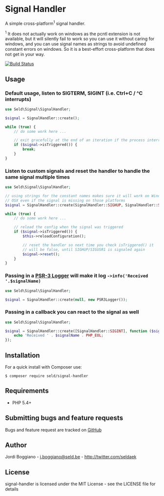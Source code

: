 Signal Handler
==============

A simple cross-platform<sup>1</sup> signal handler.

<sup>1</sup> It does not actually work on windows as the pcntl extension is not available, but
it will silently fail to work so you can use it without caring for windows,
and you can use signal names as strings to avoid undefined constant errors
on windows. So it is a best-effort cross-platform that does not get in your way.

[![Build Status](https://secure.travis-ci.org/Seldaek/signal-handler.png)](http://travis-ci.org/Seldaek/signal-handler)

Usage
-----

### Default usage, listen to SIGTERM, SIGINT (i.e. Ctrl+C / ^C interrupts)

```php
use Seld\Signal\SignalHandler;

$signal = SignalHandler::create();

while (true) {
    // do some work here ...

    // exit gracefully at the end of an iteration if the process interruption was called for
    if ($signal->isTriggered()) {
        break;
    }
}
```

### Listen to custom signals and reset the handler to handle the same signal multiple times

```php
use Seld\Signal\SignalHandler;

// using strings for the constant names makes sure it will work on Windows and
// OSX even if the signal is missing on those platforms
$signal = SignalHandler::create(SignalHandler::SIGHUP, SignalHandler::SIGUSR1]);

while (true) {
    // do some work here ...

    // reload the config when the signal was triggered
    if ($signal->isTriggered()) {
        $this->reloadConfiguration();

        // reset the handler so next time you check isTriggered() it
        // will be false, until SIGHUP/SIGUSR1 is signaled again
        $signal->reset();
    }
}
```

### Passing in a [PSR-3 Logger](https://packagist.org/providers/psr/log-implementation) will make it log `->info('Received '.$signalName)`

```php
use Seld\Signal\SignalHandler;

$signal = SignalHandler::create(null, new PSR3Logger());
```

### Passing in a callback you can react to the signal as well

```php
use Seld\Signal\SignalHandler;

$signal = SignalHandler::create([SignalHandler::SIGINT], function ($signal, $signalName) {
    echo 'Received ' . $signalName . PHP_EOL;
});
```

Installation
------------

For a quick install with Composer use:

    $ composer require seld/signal-handler

Requirements
------------

- PHP 5.4+

Submitting bugs and feature requests
------------------------------------

Bugs and feature request are tracked on [GitHub](https://github.com/Seldaek/signal-handler/issues)

Author
------

Jordi Boggiano - <j.boggiano@seld.be> - <http://twitter.com/seldaek>

License
-------

signal-handler is licensed under the MIT License - see the LICENSE file for details
